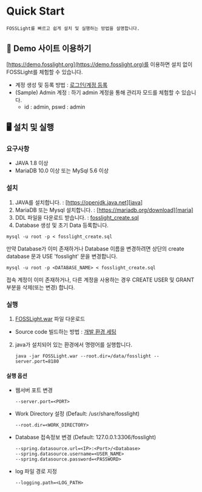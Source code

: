 # Quick Start
```note
FOSSLight를 빠르고 쉽게 설치 및 실행하는 방법을 설명합니다.
```

## 🔆 Demo 사이트 이용하기
[https://demo.fosslight.org](https://demo.fosslight.org)를 이용하면 설치 없이 FOSSLight를 체험할 수 있습니다. 
- 계정 생성 및 등록 방법 : [로그인/계정 등록](2_try/1_sign.md)
- (Sample) Admin 계정 : 하기 admin 계정을 통해 관리자 모드를 체험할 수 있습니다.
    - id : admin, pswd : admin

## 🖥️ 설치 및 실행
### 요구사항
- JAVA 1.8 이상
- MariaDB 10.0 이상 또는 MySql 5.6 이상

### 설치
1. JAVA를 설치합니다. : [https://openjdk.java.net][java]
2. MariaDB 또는 Mysql 설치합니다. : [https://mariadb.org/download][maria]
3. DDL 파일을 다운로드 받습니다. : [fosslight_create.sql][sql]
4. Database 생성 및 초기 Data 등록합니다.
```
mysql -u root -p < fosslight_create.sql
```
만약 Database가 이미 존재하거나 Database 이름을 변경하려면 상단의 create database 문과 USE 'fosslight' 문을 변경합니다.
```
mysql -u root -p <DATABASE_NAME> < fosslight_create.sql
```
접속 계정이 이미 존재하거나, 다른 계정을 사용하는 경우 CREATE USER 및 GRANT 부분을 삭제(또는 변경) 합니다.

[java]: https://openjdk.java.net
[sql]: https://github.com/fosslight/fosslight/blob/main/install/db/fosslight_create.sql
[maria]: https://mariadb.org/download

### 실행
1. [FOSSLight.war][war] 파일 다운로드 
- Source code 빌드하는 방법 : [개발 환경 세팅](../learn/1_developer.md)

2. java가 설치되어 있는 환경에서 명령어를 실행합니다. 
    ```
    java -jar FOSSLight.war --root.dir=/data/fosslight --server.port=8180
    ```

[war]: https://github.com/fosslight/fosslight/releases

#### 실행 옵션
- 웹서버 포트 변경
    ```
    --server.port=<PORT>
    ```
- Work Directory 설정 (Default: /usr/share/fosslight)
    ```
    --root.dir=<WORK_DIRECTORY>
    ```
- Database 접속정보 변경 (Default: 127.0.0.1:3306/fosslight)
    ```
    --spring.datasource.url=<IP>:<Port>/<Database>
    --spring.datasource.username=<USER_NAME>
    --spring.datasource.password=<PASSWORD>
    ```
- log 파일 경로 지정
    ```
    --logging.path=<LOG_PATH>
    ```
